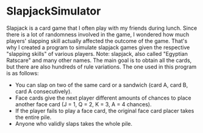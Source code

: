 # SlapjackSimulator
Slapjack is a card game that I often play with my friends during lunch. Since there is a lot of randomness involved in the game, I wondered how much players' slapping skill actually affected the outcome of the game. That's why I created a program to simulate slapjack games given the respective "slapping skills" of various players.
Note: slapjack, also called "Egyptian Ratscare" and many other names. The main goal is to obtain all the cards, but there are also hundreds of rule variations. The one used in this program is as follows:
- You can slap on two of the same card or a sandwich (card A, card B, card A consecutively).
- Face cards give the next player different amounts of chances to place another face card (J = 1, Q = 2, K = 3, A = 4 chances).
- If the player fails to play a face card, the original face card placer takes the entire pile.
- Anyone who validly slaps takes the whole pile.
